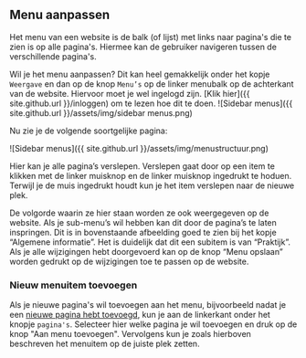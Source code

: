 ## Menu aanpassen
Het menu van een website is de balk (of lijst) met links naar pagina's die te zien is op alle pagina's. Hiermee kan de gebruiker navigeren tussen de verschillende pagina's.

Wil je het menu aanpassen? Dit kan heel gemakkelijk onder het kopje `Weergave` en dan op de knop `Menu’s` op de linker menubalk op de achterkant van de website. Hiervoor moet je wel ingelogd zijn. [Klik hier]({{ site.github.url }}/inloggen) om te lezen hoe dit te doen.
![Sidebar menus]({{ site.github.url }}/assets/img/sidebar menus.png)

Nu zie je de volgende soortgelijke pagina:

![Sidebar menus]({{ site.github.url }}/assets/img/menustructuur.png)

Hier kan je alle pagina’s verslepen. Verslepen gaat door op een item te klikken met de linker muisknop en de linker muisknop ingedrukt te hoduen. Terwijl je de muis ingedrukt houdt kun je het item verslepen naar de nieuwe plek.

De volgorde waarin ze hier staan worden ze ook weergegeven op de website. Als je sub-menu’s wil hebben kan dit door de pagina’s te laten inspringen. Dit is in bovenstaande afbeelding goed te zien bij het kopje “Algemene informatie”. Het is duidelijk dat dit een subitem is van “Praktijk”. Als je alle wijzigingen hebt doorgevoerd kan op de knop “Menu opslaan” worden gedrukt op de wijzigingen toe te passen op de website.

### Nieuw menuitem toevoegen
Als je nieuwe pagina's wil toevoegen aan het menu, bijvoorbeeld nadat je een [nieuwe pagina hebt toevoegd]({{site.github.url}}/pagian-toevoegen), kun je aan de linkerkant onder het knopje `pagina's`. Selecteer hier welke pagina je wil toevoegen en druk op de knop "Aan menu toevoegen". Vervolgens kun je zoals hierboven beschreven het menuitem op de juiste plek zetten.
